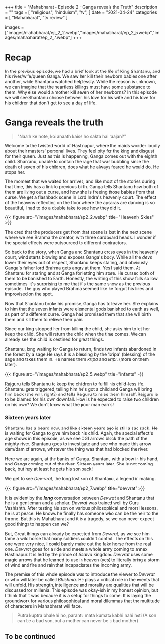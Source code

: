 +++
title = "Mahabharat - Episode 2 - Ganga reveals the Truth"
description = ""
tags = [
	"religious",
	"hinduism",
	"tv",
]
date = "2021-04-24"
categories = [
    "Mahabharat",
    "tv review"
]

images = ["images/mahabharat/ep_2_2.webp","images/mahabharat/ep_2_5.webp","images/mahabharat/ep_2_7.webp"]
+++
# Recap

In the previous episode, we had a brief look at the life of King Shantanu, and his river/wife/queen Ganga. We saw her kill their newborn babies one after another, while Shantanu watched helplessly. 
While the reason is unknown, we can imagine that the heartless killings must have some substance to them. Why else would a mother kill seven of her newborns? 
In this episode we will see Shantanu choose between his love for his wife and his love for his children that don't get to see a day of life.

# Ganga reveals the truth

>"Naath ke hote, koi anaath kaise ho sakta hai raajan?"

Welcome to the twisted world of Hastinapur, where the maids wonder loudly about their masters' personal lives. They feel pity for the king and disgust for their queen. Just as this is happening, Ganga comes out with the eighth child. Shantanu, unable to contain the rage that was bubbling since the death of seven of his children, does what he always feared he would do.
He stops her.

The moment that we waited for arrives, and like most of the stories during that time, this has a link to previous birth. Ganga tells Shantanu how both of them are living out a curse, and how she is freeing those babies from that curse. We get a flashback scene in Lord Indra's heavenly court. The effect of the heavens reflecting on the floor where the apsaras are dancing is so beautiful, I had to do a double take to see how they did it.


{{< figure src="/images/mahabharat/ep2_2.webp" title="Heavenly Skies" >}}

The cred that the producers get from that scene is lost in the next scene where we see Brahma the creator, with three cardboard heads. I wonder if the special effects were outsourced to different contractors.


So back to the story, when Ganga and Shantanu cross eyes in the heavenly court, wind starts blowing and exposes Ganga's body. While all the *devs* lower their eyes out of respect, Shantanu keeps staring, and obviously Ganga's father lord Brahma gets angry at them. Yes I said them. At Shantanu for staring and at Ganga for letting him stare. He cursed both of them to be banished to Earth. Honestly, the writing of this show falls so low sometimes, it's surprising to me that it's the same show as the previous episode. The guy who played Brahma seemed like he forgot his lines and improvised on the spot.

Now that Shantanu broke his promise, Ganga has to leave her. She explains to him that the seven infants were elemental gods banished to earth as well, as part of a different curse. Ganga had promised them that she will birth them and kill them to relieve their pain.

Since our king stopped her from killing the child, she asks him to let her keep the child. She will return the child when the time comes. We can already see the child is destined for great things. 

Shantanu, long waiting for Ganga to return, finds two infants abandoned in the forest by a sage.He says it is a blessing by the 'kripa' (blessing) of the sage and takes them in. He names them *kripa* and *kripi*. (more on them later).

{{< figure src="/images/mahabharat/ep2_5.webp" title="infants" >}}

Rajguru tells Shantanu to keep the children to fulfill his child-less life. Shantanu gets triggered, telling him he's got a child and Ganga will bring him back (she will, right?) and tells Rajguru to raise them himself. Rajguru is to be blamed for his own downfall. How is he expected to raise two children on his own? We don't know what the poor man earns!

### Sixteen years later

Shantanu has a beard now, and like sixteen years ago is still a sad sack. He is waiting for Ganga to give him back his child. Again, the special effect's age shows in this episode, as we see CGI arrows block the path of the mighty river. Shantanu goes to investigate and see who made this arrow dam/dam of arrows, whatever the thing was that had blocked the river.

Here we are again, at the banks of Ganga. Shantanu with a bow in his hand, and Ganga coming out of the river. Sixteen years later. She is not coming back, but hey at least he gets his son back! 

We get to see *Dev-vrat*, the long lost son of Shantanu, a legend in making.

{{< figure src="/images/mahabharat/ep2_7.webp" title="devvrat" >}}

It is evident by the ***long*** conversation between *Devvrat* and Shantanu that he is a gentleman and a scholar. *Devvrat* was trained well by Guru Vashishth. After testing his son on various philosophical and moral lessons, he is at peace. He knows he finally has someone who can be the heir to the throne. But this is Mahabharat and it is a tragedy, so we can never expect good things to happen can we?

But, Great things can already be expected from *Devvrat*, as we see him tame a wild horse that many soldiers couldn't control. The effects on this one were very nice, I could barely make out the fake horse from the real one. *Devvrat* goes for a ride and meets a whole army coming to annex Hastinapur. It is led by the prince of *Shalva* kingdom. *Devvrat* uses some magic arrows that he learned to use in heaven (yes) to literally bring a storm of wind and fire and rain that incapacitates the incoming army. 

The premise of this whole episode was to introduce the viewer to *Devvrat* or who will later be called *Bhishma*. He plays a critical role in the events that will unfold. His strength, intelligence and morality are qualities that will be discussed for millenia. This episode was okay-ish in my honest opinion, but I think that it was because it is a setup for things to come. It is laying the groundwork for various philosophical and moral dilemmas that the multitude of characters in Mahabharat will face.


> Putra kuptra bhale hi ho, parantu mata kumata kabhi nahi hoti
> (A son can be a bad son, but a mother can never be a bad mother)
## To be continued

